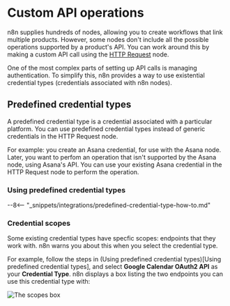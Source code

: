 # Custom API operations

n8n supplies hundreds of nodes, allowing you to create workflows that link multiple products. However, some nodes don't include all the possible operations supported by a product's API. You can work around this by making a custom API call using the [HTTP Request](/integrations/core-nodes/n8n-nodes-base.httpRequest/) node.

One of the most complex parts of setting up API calls is managing authentication. To simplify this, n8n provides a way to use existential credential types (credentials associated with n8n nodes).

## Predefined credential types

A predefined credential type is a credential associated with a particular platform. You can use predefined credential types instead of generic credentials in the HTTP Request node.

For example: you create an Asana credential, for use with the Asana node. Later, you want to perfom an operation that isn't supported by the Asana node, using Asana's API. You can use your existing Asana credential in the HTTP Request node to perform the operation.

### Using predefined credential types

--8<-- "_snippets/integrations/predefined-credential-type-how-to.md"


### Credential scopes

Some existing credential types have specfic scopes: endpoints that they work with. n8n warns you about this when you select the credential type.

For example, follow the steps in (Using predefined credential types)[Using predefined credential types], and select **Google Calendar OAuth2 API** as your **Credential Type**. n8n displays a box listing the two endpoints you can use this credential type with:

![The scopes box](/_images/integrations/custom-operations/scopes.png)

